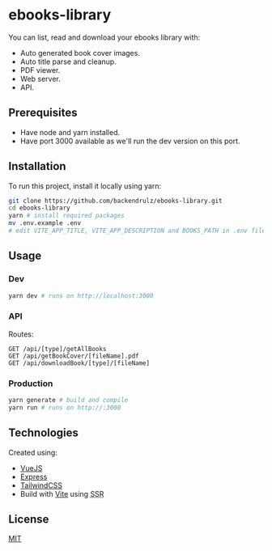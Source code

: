 # ebooks-library
You can list, read and download your ebooks library with:
- Auto generated book cover images.
- Auto title parse and cleanup.
- PDF viewer.
- Web server.
- API.

## Prerequisites
- Have node and yarn installed.
- Have port 3000 available as we'll run the dev version on this port.

## Installation
To run this project, install it locally using yarn:
```bash
git clone https://github.com/backendrulz/ebooks-library.git
cd ebooks-library
yarn # install required packages
mv .env.example .env
# edit VITE_APP_TITLE, VITE_APP_DESCRIPTION and BOOKS_PATH in .env file
```
## Usage
### Dev
```bash
yarn dev # runs on http://localhost:3000
```
### API
Routes:
```
GET /api/[type]/getAllBooks
GET /api/getBookCover/[fileName].pdf
GET /api/downloadBook/[type]/[fileName]
```

### Production
```bash
yarn generate # build and compile
yarn run # runs on http://:3000
```

## Technologies
Created using:

- [VueJS](https://github.com/vuejs/vue)
- [Express](https://github.com/expressjs/express)
- [TailwindCSS](https://github.com/tailwindlabs/tailwindcss)
- Build with [Vite](https://github.com/vitejs/vite) using <abbr title="Simple Server-Side Rendering">SSR</abbr>

## License
[MIT](https://choosealicense.com/licenses/mit/)